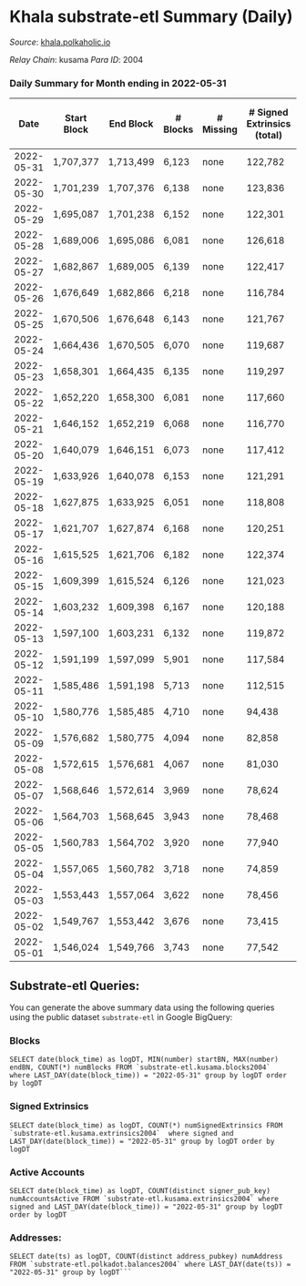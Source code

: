 # Khala substrate-etl Summary (Daily)

_Source_: [khala.polkaholic.io](https://khala.polkaholic.io)

*Relay Chain*: kusama
*Para ID*: 2004



### Daily Summary for Month ending in 2022-05-31


| Date | Start Block | End Block | # Blocks | # Missing | # Signed Extrinsics (total) | # Active Accounts | # Addresses with Balances | # Events | # Transfers | # XCM Transfers In | # XCM Transfers Out |
| ---- | ----------- | --------- | -------- | --------- | --------------------------- | ----------------- | ------------------------- | -------- | ----------- | ------------------ | ------------------- |
| 2022-05-31 | 1,707,377 | 1,713,499 | 6,123 | none  | 122,782 | 2,309 | 15,917 | 1,283,476 | 2,294 ($429,312.71) | 9 ($11,526.70) | 8 ($268.99) |
| 2022-05-30 | 1,701,239 | 1,707,376 | 6,138 | none  | 123,836 | 2,287 | 15,890 | 1,291,601 | 2,115 ($259,597.13) | 21 ($2,328.63) | 15 ($977.09) |
| 2022-05-29 | 1,695,087 | 1,701,238 | 6,152 | none  | 122,301 | 2,195 | 15,871 | 1,275,307 | 1,839 ($285,531.71) | 18 ($1,362.13) | 13 ($284.55) |
| 2022-05-28 | 1,689,006 | 1,695,086 | 6,081 | none  | 126,618 | 2,143 | 15,857 | 1,306,391 | 1,740 ($194,668.80) | 17 ($212.91) | 15 ($391.81) |
| 2022-05-27 | 1,682,867 | 1,689,005 | 6,139 | none  | 122,417 | 2,242 | 15,839 | 1,276,683 | 1,811 ($813,910.51) | 5 ($394.62) | 13 ($855.67) |
| 2022-05-26 | 1,676,649 | 1,682,866 | 6,218 | none  | 116,784 | 2,176 | 15,825 | 1,222,577 | 1,797 ($241,095.74) | 14 ($1,379.93) | 20 ($3,316.16) |
| 2022-05-25 | 1,670,506 | 1,676,648 | 6,143 | none  | 121,767 | 2,226 | 15,804 | 1,269,638 | 1,944 ($243,040.09) | 6 ($706.34) | 12 ($508.62) |
| 2022-05-24 | 1,664,436 | 1,670,505 | 6,070 | none  | 119,687 | 2,209 | 15,790 | 1,253,296 | 1,896 ($361,876.57) | 22 ($2,761.33) | 26 ($1,548.40) |
| 2022-05-23 | 1,658,301 | 1,664,435 | 6,135 | none  | 119,297 | 2,213 | 15,768 | 1,254,308 | 2,025 ($167,114.01) | 16 ($2,696.78) | 12 ($254.99) |
| 2022-05-22 | 1,652,220 | 1,658,300 | 6,081 | none  | 117,660 | 2,124 | 15,740 | 1,240,854 | 1,717 ($96,958.22) | 3 ($463.04) | 6 ($218.77) |
| 2022-05-21 | 1,646,152 | 1,652,219 | 6,068 | none  | 116,770 | 2,118 | 15,713 | 1,233,028 | 1,746 ($152,893.75) | 6 ($387.97) | 5 ($274.15) |
| 2022-05-20 | 1,640,079 | 1,646,151 | 6,073 | none  | 117,412 | 2,208 | 15,649 | 1,238,501 | 2,017 ($176,955.05) | 8 ($1,207.55) | 10 ($2,364.79) |
| 2022-05-19 | 1,633,926 | 1,640,078 | 6,153 | none  | 121,291 | 2,122 | 15,625 | 1,259,615 | 1,783 ($304,822.38) | 11 ($3,079.19) | 19 ($2,244.82) |
| 2022-05-18 | 1,627,875 | 1,633,925 | 6,051 | none  | 118,808 | 2,141 | 15,565 | 1,238,514 | 2,060 ($614,124.09) | 20 ($2,505.86) | 23 ($4,088.57) |
| 2022-05-17 | 1,621,707 | 1,627,874 | 6,168 | none  | 120,251 | 2,122 | 15,494 | 1,261,314 | 2,064 ($457,626.76) | 24 ($4,113.14) | 20 ($345.90) |
| 2022-05-16 | 1,615,525 | 1,621,706 | 6,182 | none  | 122,374 | 2,130 | 15,453 | 1,273,084 | 2,324 ($474,645.19) | 27 ($1,790.55) | 29 ($1,560.04) |
| 2022-05-15 | 1,609,399 | 1,615,524 | 6,126 | none  | 121,023 | 2,021 | 15,284 | 1,255,842 | 2,003 ($1,709,328.49) | 9 ($2,855.28) |   |
| 2022-05-14 | 1,603,232 | 1,609,398 | 6,167 | none  | 120,188 | 1,971 | 15,234 | 1,261,441 | 2,001 ($2,235,746.20) | 4 ($1,543.32) |   |
| 2022-05-13 | 1,597,100 | 1,603,231 | 6,132 | none  | 119,872 | 2,046 | 15,182 | 1,256,547 | 2,191 ($3,687,030.80) | 6 ($2,198.49) |   |
| 2022-05-12 | 1,591,199 | 1,597,099 | 5,901 | none  | 117,584 | 1,993 | 15,153 | 1,228,553 | 2,073 ($1,796,878.49) | 17 ($4,129.69) |   |
| 2022-05-11 | 1,585,486 | 1,591,198 | 5,713 | none  | 112,515 | 1,984 | 15,138 | 1,178,539 | 2,227 ($2,501,213.96) | 12 ($3,781.03) |   |
| 2022-05-10 | 1,580,776 | 1,585,485 | 4,710 | none  | 94,438 | 1,991 | 15,115 | 990,318 | 2,200 ($6,874,696.05) | 9 ($1,421.75) |   |
| 2022-05-09 | 1,576,682 | 1,580,775 | 4,094 | none  | 82,858 | 1,925 | 15,076 | 864,293 | 2,096 ($2,138,852.06) | 8 ($1,584.03) |   |
| 2022-05-08 | 1,572,615 | 1,576,681 | 4,067 | none  | 81,030 | 1,806 | 15,034 | 843,883 | 1,707 ($1,948,141.79) | 2 ($1,690.76) |   |
| 2022-05-07 | 1,568,646 | 1,572,614 | 3,969 | none  | 78,624 | 1,834 | 14,997 | 815,438 | 1,761 ($2,155,432.06) | 7 ($3,832.80) |   |
| 2022-05-06 | 1,564,703 | 1,568,645 | 3,943 | none  | 78,468 | 1,810 | 14,965 | 816,565 | 1,860 ($1,363,657.47) | 4 ($1,388.40) |   |
| 2022-05-05 | 1,560,783 | 1,564,702 | 3,920 | none  | 77,940 | 1,849 | 14,941 | 811,419 | 2,001 ($1,208,373.62) | 5 ($876.97) |   |
| 2022-05-04 | 1,557,065 | 1,560,782 | 3,718 | none  | 74,859 | 1,785 | 14,888 | 778,960 | 1,983 ($1,265,339.09) | 10 ($3,189.40) |   |
| 2022-05-03 | 1,553,443 | 1,557,064 | 3,622 | none  | 78,456 | 1,700 | 14,861 | 783,044 | 1,789 ($797,529.33) | 8 ($1,753.35) |   |
| 2022-05-02 | 1,549,767 | 1,553,442 | 3,676 | none  | 73,415 | 1,573 | 14,843 | 757,318 | 1,509 ($2,693,542.30) | 8 ($1,934.85) |   |
| 2022-05-01 | 1,546,024 | 1,549,766 | 3,743 | none  | 77,542 | 1,620 | 14,812 | 982,008 | 1,538 ($1,163,165.42) | 3 ($108.38) |   |

## Substrate-etl Queries:
You can generate the above summary data using the following queries using the public dataset `substrate-etl` in Google BigQuery:


### Blocks
```
SELECT date(block_time) as logDT, MIN(number) startBN, MAX(number) endBN, COUNT(*) numBlocks FROM `substrate-etl.kusama.blocks2004`  where LAST_DAY(date(block_time)) = "2022-05-31" group by logDT order by logDT
```


### Signed Extrinsics
```
SELECT date(block_time) as logDT, COUNT(*) numSignedExtrinsics FROM `substrate-etl.kusama.extrinsics2004`  where signed and LAST_DAY(date(block_time)) = "2022-05-31" group by logDT order by logDT
```


### Active Accounts
```
SELECT date(block_time) as logDT, COUNT(distinct signer_pub_key) numAccountsActive FROM `substrate-etl.kusama.extrinsics2004` where signed and LAST_DAY(date(block_time)) = "2022-05-31" group by logDT order by logDT
```


### Addresses:
```
SELECT date(ts) as logDT, COUNT(distinct address_pubkey) numAddress FROM `substrate-etl.polkadot.balances2004` where LAST_DAY(date(ts)) = "2022-05-31" group by logDT```

